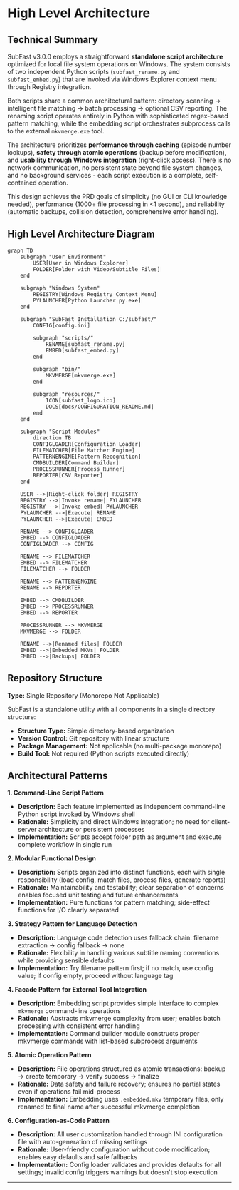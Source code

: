 # High Level Architecture

## Technical Summary

SubFast v3.0.0 employs a straightforward **standalone script architecture** optimized for local file system operations on Windows. The system consists of two independent Python scripts (`subfast_rename.py` and `subfast_embed.py`) that are invoked via Windows Explorer context menu through Registry integration.

Both scripts share a common architectural pattern: directory scanning → intelligent file matching → batch processing → optional CSV reporting. The renaming script operates entirely in Python with sophisticated regex-based pattern matching, while the embedding script orchestrates subprocess calls to the external `mkvmerge.exe` tool.

The architecture prioritizes **performance through caching** (episode number lookups), **safety through atomic operations** (backup before modification), and **usability through Windows integration** (right-click access). There is no network communication, no persistent state beyond file system changes, and no background services - each script execution is a complete, self-contained operation.

This design achieves the PRD goals of simplicity (no GUI or CLI knowledge needed), performance (1000+ file processing in <1 second), and reliability (automatic backups, collision detection, comprehensive error handling).

## High Level Architecture Diagram

```mermaid
graph TD
    subgraph "User Environment"
        USER[User in Windows Explorer]
        FOLDER[Folder with Video/Subtitle Files]
    end
    
    subgraph "Windows System"
        REGISTRY[Windows Registry Context Menu]
        PYLAUNCHER[Python Launcher py.exe]
    end
    
    subgraph "SubFast Installation C:/subfast/"
        CONFIG[config.ini]
        
        subgraph "scripts/"
            RENAME[subfast_rename.py]
            EMBED[subfast_embed.py]
        end
        
        subgraph "bin/"
            MKVMERGE[mkvmerge.exe]
        end
        
        subgraph "resources/"
            ICON[subfast_logo.ico]
            DOCS[docs/CONFIGURATION_README.md]
        end
    end
    
    subgraph "Script Modules"
        direction TB
        CONFIGLOADER[Configuration Loader]
        FILEMATCHER[File Matcher Engine]
        PATTERNENGINE[Pattern Recognition]
        CMDBUILDER[Command Builder]
        PROCESSRUNNER[Process Runner]
        REPORTER[CSV Reporter]
    end
    
    USER -->|Right-click folder| REGISTRY
    REGISTRY -->|Invoke rename| PYLAUNCHER
    REGISTRY -->|Invoke embed| PYLAUNCHER
    PYLAUNCHER -->|Execute| RENAME
    PYLAUNCHER -->|Execute| EMBED
    
    RENAME --> CONFIGLOADER
    EMBED --> CONFIGLOADER
    CONFIGLOADER --> CONFIG
    
    RENAME --> FILEMATCHER
    EMBED --> FILEMATCHER
    FILEMATCHER --> FOLDER
    
    RENAME --> PATTERNENGINE
    RENAME --> REPORTER
    
    EMBED --> CMDBUILDER
    EMBED --> PROCESSRUNNER
    EMBED --> REPORTER
    
    PROCESSRUNNER --> MKVMERGE
    MKVMERGE --> FOLDER
    
    RENAME -->|Renamed files| FOLDER
    EMBED -->|Embedded MKVs| FOLDER
    EMBED -->|Backups| FOLDER
```

## Repository Structure

**Type:** Single Repository (Monorepo Not Applicable)

SubFast is a standalone utility with all components in a single directory structure:

- **Structure Type:** Simple directory-based organization
- **Version Control:** Git repository with linear structure
- **Package Management:** Not applicable (no multi-package monorepo)
- **Build Tool:** Not required (Python scripts executed directly)

## Architectural Patterns

**1. Command-Line Script Pattern**
- **Description:** Each feature implemented as independent command-line Python script invoked by Windows shell
- **Rationale:** Simplicity and direct Windows integration; no need for client-server architecture or persistent processes
- **Implementation:** Scripts accept folder path as argument and execute complete workflow in single run

**2. Modular Functional Design**
- **Description:** Scripts organized into distinct functions, each with single responsibility (load config, match files, process files, generate reports)
- **Rationale:** Maintainability and testability; clear separation of concerns enables focused unit testing and future enhancements
- **Implementation:** Pure functions for pattern matching; side-effect functions for I/O clearly separated

**3. Strategy Pattern for Language Detection**
- **Description:** Language code detection uses fallback chain: filename extraction → config fallback → none
- **Rationale:** Flexibility in handling various subtitle naming conventions while providing sensible defaults
- **Implementation:** Try filename pattern first; if no match, use config value; if config empty, proceed without language tag

**4. Facade Pattern for External Tool Integration**
- **Description:** Embedding script provides simple interface to complex `mkvmerge` command-line operations
- **Rationale:** Abstracts mkvmerge complexity from user; enables batch processing with consistent error handling
- **Implementation:** Command builder module constructs proper mkvmerge commands with list-based subprocess arguments

**5. Atomic Operation Pattern**
- **Description:** File operations structured as atomic transactions: backup → create temporary → verify success → finalize
- **Rationale:** Data safety and failure recovery; ensures no partial states even if operations fail mid-process
- **Implementation:** Embedding uses `.embedded.mkv` temporary files, only renamed to final name after successful mkvmerge completion

**6. Configuration-as-Code Pattern**
- **Description:** All user customization handled through INI configuration file with auto-generation of missing settings
- **Rationale:** User-friendly configuration without code modification; enables easy defaults and safe fallbacks
- **Implementation:** Config loader validates and provides defaults for all settings; invalid config triggers warnings but doesn't stop execution

---
